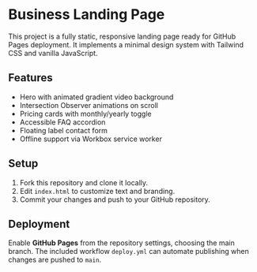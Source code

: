 # Business Landing Page

This project is a fully static, responsive landing page ready for GitHub Pages deployment. It implements a minimal design system with Tailwind CSS and vanilla JavaScript.

## Features
- Hero with animated gradient video background
- Intersection Observer animations on scroll
- Pricing cards with monthly/yearly toggle
- Accessible FAQ accordion
- Floating label contact form
- Offline support via Workbox service worker

## Setup
1. Fork this repository and clone it locally.
2. Edit `index.html` to customize text and branding.
3. Commit your changes and push to your GitHub repository.

## Deployment
Enable **GitHub Pages** from the repository settings, choosing the main branch. The included workflow `deploy.yml` can automate publishing when changes are pushed to `main`.

